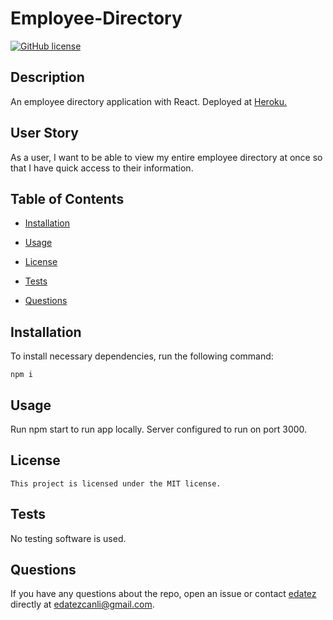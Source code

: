# Employee-Directory
[![GitHub license](https://img.shields.io/badge/license-MIT-blue.svg)](https://github.com/edatez/employee-directory)

## Description

An employee directory application with React. Deployed at [Heroku.](https://damp-citadel-97590.herokuapp.com/)

## User Story

As a user, I want to be able to view my entire employee directory at once so that I have quick access to their information.

## Table of Contents 

* [Installation](#installation)

* [Usage](#usage)

* [License](#license)

* [Tests](#tests)

* [Questions](#questions)

## Installation

To install necessary dependencies, run the following command:

```
npm i
```

## Usage

Run npm start to run app locally. Server configured to run on port 3000.

## License

    This project is licensed under the MIT license.
  
## Tests

No testing software is used.

## Questions

If you have any questions about the repo, open an issue or contact [edatez](https://github.com/edatez/Employee-Directory) directly at edatezcanli@gmail.com.

